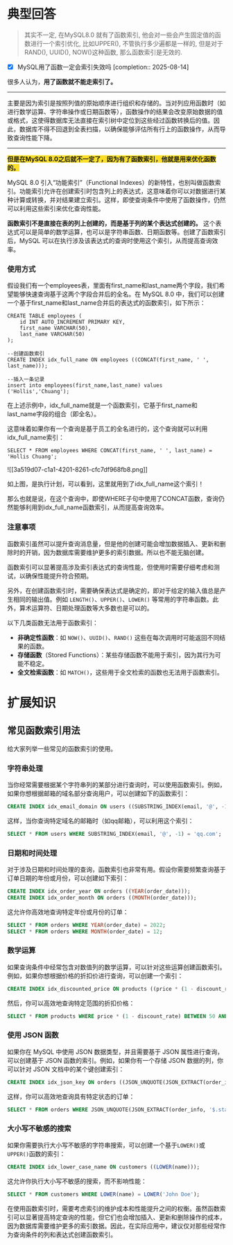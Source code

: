 # 典型回答

> 其实不一定, 在MySQL8.0 就有了函数索引, 他会对一些会产生固定值的函数进行一个索引优化, 比如UPPER(), 不管执行多少遍都是一样的, 但是对于RAND(), UUID(), NOW()这种函数, 那么函数索引是无效的.

- [x] MySQL用了函数一定会索引失效吗  [completion:: 2025-08-14]

很多人认为，**用了函数就不能走索引了。**

****

主要是因为索引是按照列值的原始顺序进行组织和存储的。当对列应用函数时（如进行数学运算、字符串操作或日期函数等），函数操作的结果会改变原始数据的值或格式，这使得数据库无法直接在索引树中定位到这些经过函数转换后的值。因此，数据库不得不回退到全表扫描，以确保能够评估所有行上的函数操作，从而导致查询性能下降。

****

**<font style="background-color:#FBDE28;">但是在MySQL 8.0之后就不一定了，因为有了函数索引，他就是用来优化函数的。</font>**



MySQL 8.0 引入“功能索引”（Functional Indexes）的新特性，也别叫做函数索引。功能索引允许在创建索引时包含列上的表达式，这意味着你可以对数据进行某种计算或转换，并对结果建立索引。这样，即使查询条件中使用了函数操作，仍然可以利用这些索引来优化查询性能。



**函数索引不是直接在表的列上创建的，而是基于列的某个表达式创建的。** 这个表达式可以是简单的数学运算，也可以是字符串函数、日期函数等。创建了函数索引后，MySQL 可以在执行涉及该表达式的查询时使用这个索引，从而提高查询效率。



### 使用方式


假设我们有一个employees表，里面有first_name和last_name两个字段，我们希望能够快速查询基于这两个字段合并后的全名。在 MySQL 8.0 中，我们可以创建一个基于first_name和last_name合并后的表达式的函数索引，如下所示：



```plain
CREATE TABLE employees (
    id INT AUTO_INCREMENT PRIMARY KEY,
    first_name VARCHAR(50),
    last_name VARCHAR(50)
);

--创建函数索引
CREATE INDEX idx_full_name ON employees ((CONCAT(first_name, ' ', last_name)));

--插入一条记录
insert into employees(first_name,last_name) values ('Hollis','Chuang');
```



在上述示例中，idx_full_name就是一个函数索引，它基于first_name和last_name字段的组合（即全名）。



这意味着如果你有一个查询是基于员工的全名进行的，这个查询就可以利用idx_full_name索引：



```plain
SELECT * FROM employees WHERE CONCAT(first_name, ' ', last_name) = 'Hollis Chuang';
```



![[3a519d07-c1a1-4201-8261-cfc7df968fb8.png]]



如上图，是执行计划，可以看到，这里就用到了idx_full_name这个索引！



那么也就是说，在这个查询中，即使WHERE子句中使用了CONCAT函数，查询仍然能够利用到idx_full_name函数索引，从而提高查询效率。



### 注意事项
<font style="color:rgb(13, 13, 13);"></font>

函数索引虽然可以提升查询消息量，但是他的创建可能会增加数据插入、更新和删除时的开销，因为数据库需要维护更多的索引数据。所以也不能无脑创建。



函数索引可以显著提高涉及索引表达式的查询性能，但使用时需要仔细考虑和测试，以确保性能提升符合预期。



另外，在创建函数索引时，需要确保表达式是确定的，即对于给定的输入值总是产生相同的输出值。例如 `LENGTH()`、`UPPER()`、`LOWER()` 等常用的字符串函数。此外，算术运算符、日期处理函数等大多数也是可以的。  



以下几类函数无法用于函数索引：

+ **非确定性函数**：如 `NOW()`、`UUID()`、`RAND()` 这些在每次调用时可能返回不同结果的函数。
+ **存储函数**（Stored Functions）：某些存储函数不能用于索引，因为其行为可能不稳定。
+ **全文检索函数**：如 `MATCH()`，这些用于全文检索的函数也无法用于函数索引。



# 扩展知识


## 常见函数索引用法


给大家列举一些常见的函数索引的使用。

### 字符串处理


当你经常需要根据某个字符串列的某部分进行查询时，可以使用函数索引。例如，如果你想根据邮箱的域名部分查询用户，可以创建如下的函数索引：



```sql
CREATE INDEX idx_email_domain ON users ((SUBSTRING_INDEX(email, '@', -1)));
```



这样，当你查询特定域名的邮箱时（如qq邮箱），可以利用这个索引：



```sql
SELECT * FROM users WHERE SUBSTRING_INDEX(email, '@', -1) = 'qq.com';
```



### 日期和时间处理


对于涉及日期和时间处理的查询，函数索引也非常有用。假设你需要频繁查询基于订单日期的年份或月份，可以创建如下索引：



```sql
CREATE INDEX idx_order_year ON orders ((YEAR(order_date)));
CREATE INDEX idx_order_month ON orders ((MONTH(order_date)));
```



这允许你高效地查询特定年份或月份的订单：



```sql
SELECT * FROM orders WHERE YEAR(order_date) = 2022;
SELECT * FROM orders WHERE MONTH(order_date) = 12;
```



### 数学运算


如果查询条件中经常包含对数值列的数学运算，可以针对这些运算创建函数索引。例如，如果你想根据价格的折扣价进行查询，可以创建一个索引：



```sql
CREATE INDEX idx_discounted_price ON products ((price * (1 - discount_rate)));
```



然后，你可以高效地查询特定范围的折扣价格：



```sql
SELECT * FROM products WHERE price * (1 - discount_rate) BETWEEN 50 AND 100;
```



### 使用 JSON 函数


如果你在 MySQL 中使用 JSON 数据类型，并且需要基于 JSON 属性进行查询，可以创建基于 JSON 函数的索引。例如，如果你有一个存储 JSON 数据的列，你可以针对 JSON 文档中的某个键创建索引：



```sql
CREATE INDEX idx_json_key ON orders ((JSON_UNQUOTE(JSON_EXTRACT(order_info, '$.status'))));
```



这样，你可以高效地查询具有特定状态的订单：



```sql
SELECT * FROM orders WHERE JSON_UNQUOTE(JSON_EXTRACT(order_info, '$.status')) = 'shipped';
```



### 大小写不敏感的搜索


如果你需要执行大小写不敏感的字符串搜索，可以创建一个基于`LOWER()`或`UPPER()`函数的索引：



```sql
CREATE INDEX idx_lower_case_name ON customers ((LOWER(name)));
```



这允许你执行大小写不敏感的搜索，而不影响性能：



```sql
SELECT * FROM customers WHERE LOWER(name) = LOWER('John Doe');
```



在使用函数索引时，需要考虑索引的维护成本和性能提升之间的权衡。虽然函数索引可以显著提高特定查询的性能，但它们也会增加插入、更新和删除操作的成本，因为数据库需要维护更多的索引数据。因此，在实际应用中，建议仅对那些经常作为查询条件的列和表达式创建函数索引。

